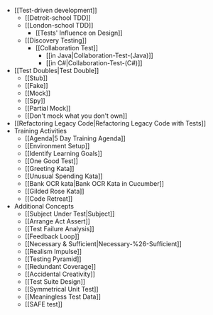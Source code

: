 * [[Test-driven development]]
  * [[Detroit-school TDD]]
  * [[London-school TDD]]
    * [[Tests' Influence on Design]]
  * [[Discovery Testing]]
    * [[Collaboration Test]]
      * [[in Java|Collaboration-Test-(Java)]]
      * [[in C#|Collaboration-Test-(C#)]]
* [[Test Doubles|Test Double]]
  * [[Stub]]
  * [[Fake]]
  * [[Mock]]
  * [[Spy]]
  * [[Partial Mock]]
  * [[Don't mock what you don't own]]
* [[Refactoring Legacy Code|Refactoring Legacy Code with Tests]]
* Training Activities
  * [[Agenda|5 Day Training Agenda]]
  * [[Environment Setup]]
  * [[Identify Learning Goals]]
  * [[One Good Test]]
  * [[Greeting Kata]]
  * [[Unusual Spending Kata]]
  * [[Bank OCR kata|Bank OCR Kata in Cucumber]]
  * [[Gilded Rose Kata]]
  * [[Code Retreat]]
* Additional Concepts
  * [[Subject Under Test|Subject]]
  * [[Arrange Act Assert]]
  * [[Test Failure Analysis]]
  * [[Feedback Loop]]
  * [[Necessary & Sufficient|Necessary-%26-Sufficient]]
  * [[Realism Impulse]]
  * [[Testing Pyramid]]
  * [[Redundant Coverage]]
  * [[Accidental Creativity]]
  * [[Test Suite Design]]
  * [[Symmetrical Unit Test]]
  * [[Meaningless Test Data]]
  * [[SAFE test]]
